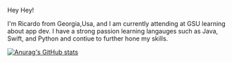 Hey Hey!

I'm Ricardo from Georgia,Usa, and I am currently attending at GSU learning about app dev. I have a strong passion learning langauges such as Java, Swift, and Python and contiue to further hone my skills.  

[![Anurag's GitHub stats](https://github-readme-stats.vercel.app/api?username=ricardoortega97)](https://github.com/anuraghazra/github-readme-stats)
<!--
**ricardoortega97/ricardoortega97** is a ✨ _special_ ✨ repository because its `README.md` (this file) appears on your GitHub profile.

Here are some ideas to get you started:

- 🔭 I’m currently working on ...
- 🌱 I’m currently learning ...
- 👯 I’m looking to collaborate on ...
- 🤔 I’m looking for help with ...
- 💬 Ask me about ...
- 📫 How to reach me: ...
- 😄 Pronouns: ...
- ⚡ Fun fact: ...
-->
